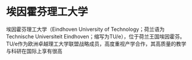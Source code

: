 # 埃因霍芬理工大学

埃因霍芬理工大学（Eindhoven University of Technology；荷兰语为Technische Universiteit Eindhoven；缩写为TU/e），位于荷兰王国埃因霍芬。TU/e作为欧洲卓越理工大学联盟战略成员，高度重视产学合作，其高质量的教学与科研在国际上享有很高